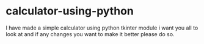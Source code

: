 # calculator-using-python
I have made a simple calculator using python tkinter module i want you all to look at and if any changes you want to make it better please do so.
